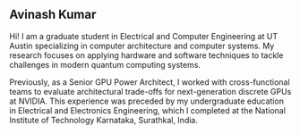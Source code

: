 ## Avinash Kumar

Hi! I am a graduate student in Electrical and Computer Engineering at UT Austin specializing in computer architecture and computer systems. My research focuses on applying hardware and software techniques to tackle challenges in modern quantum computing systems.

Previously, as a Senior GPU Power Architect, I worked with cross-functional teams to evaluate architectural trade-offs for next-generation discrete GPUs at NVIDIA. This experience was preceded by my undergraduate education in Electrical and Electronics Engineering, which I completed at the National Institute of Technology Karnataka, Surathkal, India.